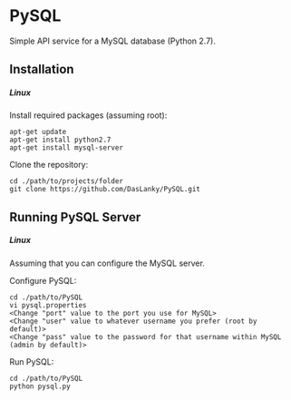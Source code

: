 # PySQL
Simple API service for a MySQL database (Python 2.7).

## Installation

##### Linux

Install required packages (assuming root):
```
apt-get update
apt-get install python2.7
apt-get install mysql-server
```

Clone the repository:
```
cd ./path/to/projects/folder
git clone https://github.com/DasLanky/PySQL.git
```

## Running PySQL Server

##### Linux

Assuming that you can configure the MySQL server.

Configure PySQL:
```
cd ./path/to/PySQL
vi pysql.properties
<Change "port" value to the port you use for MySQL>
<Change "user" value to whatever username you prefer (root by default)>
<Change "pass" value to the password for that username within MySQL (admin by default)>
```

Run PySQL:
```
cd ./path/to/PySQL
python pysql.py
```
